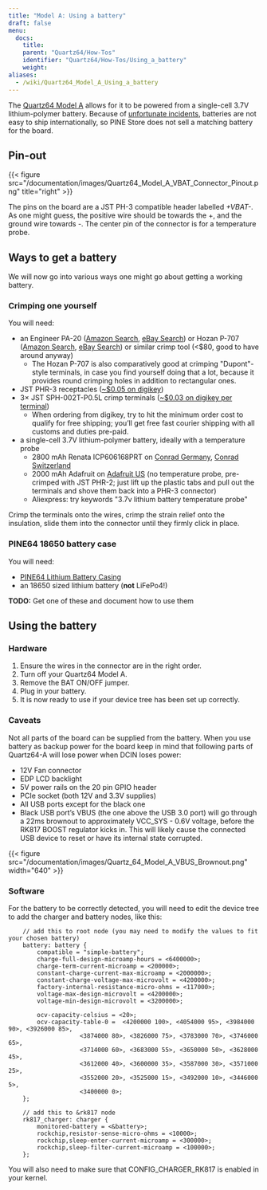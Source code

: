 ```yaml
---
title: "Model A: Using a battery"
draft: false
menu:
  docs:
    title:
    parent: "Quartz64/How-Tos"
    identifier: "Quartz64/How-Tos/Using_a_battery"
    weight:
aliases:
  - /wiki/Quartz64_Model_A_Using_a_battery
---
```


The [Quartz64 Model A](/documentation/Quartz64) allows for it to be powered from a single-cell 3.7V lithium-polymer battery. Because of [unfortunate incidents](https://en.wikipedia.org/wiki/UPS_Airlines_Flight_6), batteries are not easy to ship internationally, so PINE Store does not sell a matching battery for the board.

## Pin-out

{{< figure src="/documentation/images/Quartz64_Model_A_VBAT_Connector_Pinout.png" title="right" >}}

The pins on the board are a JST PH-3 compatible header labelled _+VBAT-_. As one might guess, the positive wire should be towards the +, and the ground wire towards -. The center pin of the connector is for a temperature probe.

## Ways to get a battery

We will now go into various ways one might go about getting a working battery.

### Crimping one yourself

You will need:

* an Engineer PA-20 ([Amazon Search](https://www.amazon.com/s?k=Engineer+Pa-20), [eBay Search](https://www.ebay.com/sch/i.html?kw=Engineer%20PA-20)) or Hozan P-707 ([Amazon Search](https://www.amazon.com/s?k=Hozan+P-707), [eBay Search](https://www.ebay.com/sch/i.html?kw=Hozan%20P-707)) or similar crimp tool (<$80, good to have around anyway)
  * The Hozan P-707 is also comparatively good at crimping "Dupont"-style terminals, in case you find yourself doing that a lot, because it provides round crimping holes in addition to rectangular ones.
* JST PHR-3 receptacles ([~$0.05 on digikey](https://www.digikey.com/en/products/detail/jst-sales-america-inc/PHR-3/527357))
* 3&times; JST SPH-002T-P0.5L crimp terminals ([~$0.03 on digikey per terminal](https://www.digikey.com/en/products/detail/jst-sales-america-inc/SPH-002T-P0-5L/1300246))
  * When ordering from digikey, try to hit the minimum order cost to qualify for free shipping; you’ll get free fast courier shipping with all customs and duties pre-paid.
* a single-cell 3.7V lithium-polymer battery, ideally with a temperature probe
  * 2800 mAh Renata ICP606168PRT on [Conrad Germany](https://www.conrad.de/de/p/renata-icp606168prt-spezial-akku-prismatisch-kabel-lipo-3-7-v-2800-mah-1214021.html), [Conrad Switzerland](https://www.conrad.ch/de/p/renata-icp606168prt-spezial-akku-prismatisch-kabel-lipo-3-7-v-2800-mah-1214021.html)
  * 2000 mAh Adafruit on [Adafruit US](https://www.adafruit.com/product/2011) (no temperature probe, pre-crimped with JST PHR-2; just lift up the plastic tabs and pull out the terminals and shove them back into a PHR-3 connector)
  * Aliexpress: try keywords "3.7v lithium battery temperature probe"

Crimp the terminals onto the wires, crimp the strain relief onto the insulation, slide them into the connector until they firmly click in place.

### PINE64 18650 battery case

You will need:

* [PINE64 Lithium Battery Casing](https://pine64.com/product/lithium-battery-casing/)
* an 18650 sized lithium battery (**not** LiFePo4!)

**TODO:** Get one of these and document how to use them

## Using the battery

### Hardware

1. Ensure the wires in the connector are in the right order.
2. Turn off your Quartz64 Model A.
3. Remove the BAT ON/OFF jumper.
4. Plug in your battery.
5. It is now ready to use if your device tree has been set up correctly.

### Caveats

Not all parts of the board can be supplied from the battery. When you use battery as backup power for the board keep in mind that following parts of Quartz64-A will lose power when DCIN loses power:

* 12V Fan connector
* EDP LCD backlight
* 5V power rails on the 20 pin GPIO header
* PCIe socket (both 12V and 3.3V supplies)
* All USB ports except for the black one
* Black USB port’s VBUS (the one above the USB 3.0 port) will go through a 22ms brownout to approximately VCC_SYS - 0.6V voltage, before the RK817 BOOST regulator kicks in. This will likely cause the connected USB device to reset or have its internal state corrupted.

{{< figure src="/documentation/images/Quartz_64_Model_A_VBUS_Brownout.png" width="640" >}}

### Software

For the battery to be correctly detected, you will need to edit the device tree to add the charger and battery nodes, like this:

```
	// add this to root node (you may need to modify the values to fit your chosen battery)
	battery: battery {
		compatible = "simple-battery";
		charge-full-design-microamp-hours = <6400000>;
		charge-term-current-microamp = <200000>;
		constant-charge-current-max-microamp = <2000000>;
		constant-charge-voltage-max-microvolt = <4200000>;
		factory-internal-resistance-micro-ohms = <117000>;
		voltage-max-design-microvolt = <4200000>;
		voltage-min-design-microvolt = <3200000>;

		ocv-capacity-celsius = <20>;
		ocv-capacity-table-0 =  <4200000 100>, <4054000 95>, <3984000 90>, <3926000 85>,
					<3874000 80>, <3826000 75>, <3783000 70>, <3746000 65>,
					<3714000 60>, <3683000 55>, <3650000 50>, <3628000 45>,
					<3612000 40>, <3600000 35>, <3587000 30>, <3571000 25>,
					<3552000 20>, <3525000 15>, <3492000 10>, <3446000 5>,
					<3400000 0>;
	};

	// add this to &rk817 node
	rk817_charger: charger {
		monitored-battery = <&battery>;
		rockchip,resistor-sense-micro-ohms = <10000>;
		rockchip,sleep-enter-current-microamp = <300000>;
		rockchip,sleep-filter-current-microamp = <100000>;
	};
```

You will also need to make sure that CONFIG_CHARGER_RK817 is enabled in your kernel.
